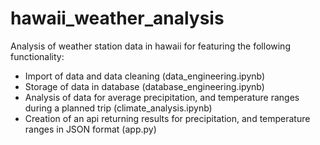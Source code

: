 # hawaii_weather_analysis
Analysis of weather station data in hawaii for featuring the following functionality:
- Import of data and data cleaning (data_engineering.ipynb)
- Storage of data in database (database_engineering.ipynb)
- Analysis of data for average precipitation, and temperature ranges during a planned trip (climate_analysis.ipynb)
- Creation of an api returning results for precipitation, and temperature ranges in JSON format (app.py)
